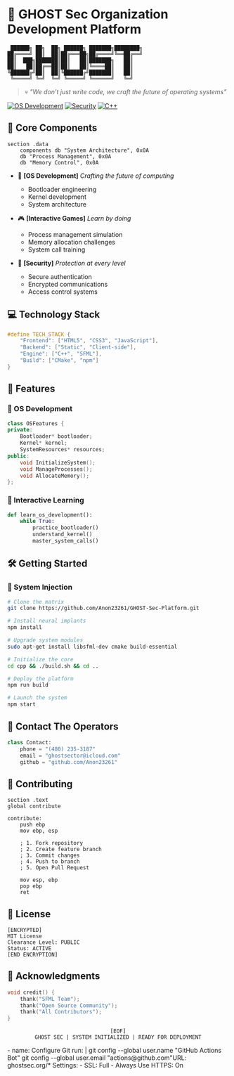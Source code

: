 # 👻 GHOST Sec Organization Development Platform

```ascii
 ██████╗ ██╗  ██╗ ██████╗ ███████╗████████╗
██╔════╝ ██║  ██║██╔═══██╗██╔════╝╚══██╔══╝
██║  ███╗███████║██║   ██║███████╗   ██║   
██║   ██║██╔══██║██║   ██║╚════██║   ██║   
╚██████╔╝██║  ██║╚██████╔╝███████║   ██║   
 ╚═════╝ ╚═╝  ╚═╝ ╚═════╝ ╚══════╝   ╚═╝   
```

> 💀 _"We don't just write code, we craft the future of operating systems"_

[![OS Development](https://img.shields.io/badge/OS-Development-brightgreen?style=for-the-badge&logo=linux&logoColor=white)](https://github.com/Anon23261)
[![Security](https://img.shields.io/badge/Security-First-red?style=for-the-badge&logo=hackaday&logoColor=white)](https://github.com/Anon23261)
[![C++](https://img.shields.io/badge/C++-Game-blue?style=for-the-badge&logo=cplusplus&logoColor=white)](https://github.com/Anon23261)

## 🔮 Core Components

```assembly
section .data
    components db "System Architecture", 0x0A
    db "Process Management", 0x0A
    db "Memory Control", 0x0A
```

- 🔲 **[OS Development]** _Crafting the future of computing_
  - Bootloader engineering
  - Kernel development
  - System architecture

- 🎮 **[Interactive Games]** _Learn by doing_
  - Process management simulation
  - Memory allocation challenges
  - System call training

- 🔐 **[Security]** _Protection at every level_
  - Secure authentication
  - Encrypted communications
  - Access control systems

## 💻 Technology Stack

```c
#define TECH_STACK {
    "Frontend": ["HTML5", "CSS3", "JavaScript"],
    "Backend": ["Static", "Client-side"],
    "Engine": ["C++", "SFML"],
    "Build": ["CMake", "npm"]
}
```

## 🚀 Features

### 🔧 OS Development
```cpp
class OSFeatures {
private:
    Bootloader* bootloader;
    Kernel* kernel;
    SystemResources* resources;
public:
    void InitializeSystem();
    void ManageProcesses();
    void AllocateMemory();
};
```

### 🎯 Interactive Learning
```python
def learn_os_development():
    while True:
        practice_bootloader()
        understand_kernel()
        master_system_calls()
```

## 🛠 Getting Started

### 💉 System Injection
```bash
# Clone the matrix
git clone https://github.com/Anon23261/GHOST-Sec-Platform.git

# Install neural implants
npm install

# Upgrade system modules
sudo apt-get install libsfml-dev cmake build-essential

# Initialize the core
cd cpp && ./build.sh && cd ..

# Deploy the platform
npm run build

# Launch the system
npm start
```

## 📡 Contact The Operators

```python
class Contact:
    phone = "(480) 235-3187"
    email = "ghostsector@icloud.com"
    github = "github.com/Anon23261"
```

## 🔄 Contributing

```assembly
section .text
global contribute

contribute:
    push ebp
    mov ebp, esp
    
    ; 1. Fork repository
    ; 2. Create feature branch
    ; 3. Commit changes
    ; 4. Push to branch
    ; 5. Open Pull Request
    
    mov esp, ebp
    pop ebp
    ret
```

## 📜 License

```
[ENCRYPTED]
MIT License
Clearance Level: PUBLIC
Status: ACTIVE
[END ENCRYPTION]
```

## 🌟 Acknowledgments

```c
void credit() {
    thank("SFML Team");
    thank("Open Source Community");
    thank("All Contributors");
}
```

<div align="center">

```ascii
[EOF]
GHOST SEC | SYSTEM INITIALIZED | READY FOR DEPLOYMENT
```

</div>
- name: Configure Git
  run: |
    git config --global user.name "GitHub Actions Bot"
    git config --global user.email "actions@github.com"URL: ghostsec.org/*
    Settings:
    - SSL: Full
    - Always Use HTTPS: On